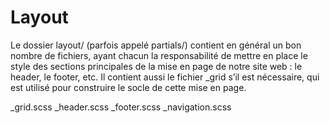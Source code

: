 # Layout

Le dossier layout/ (parfois appelé partials/) contient en général un bon nombre de fichiers, ayant chacun la responsabilité de mettre en place le style des sections principales de la mise en page de notre site web : le header, le footer, etc. Il contient aussi le fichier _grid s’il est nécessaire, qui est utilisé pour construire le socle de cette mise en page.

_grid.scss
_header.scss
_footer.scss
_navigation.scss

